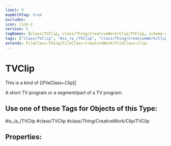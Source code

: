 ```yaml
---
limit: 9
mapWithTag: true
excludes:
icon: link-2
version: 5
tagNames: [class/TVClip, class/Thing/CreativeWork/Clip/TVClip, schema-org/TVClip]
tags: ["class/TVClip", "#is_/a_/TVClip", "class/Thing/CreativeWork/Clip/TVClip"]
extends: FileClass~Thing/FileClass~CreativeWork/FileClass~Clip
---
```


# TVClip
This is a kind of [[FileClass~Clip]]

A short TV program or a segment/part of a TV program.


## Use one of these Tags for Objects of this Type:

#is_/a_/TVClip
#class/TVClip
#class/Thing/CreativeWork/Clip/TVClip

## Properties:


